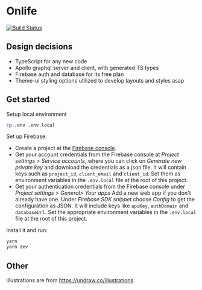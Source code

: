 # Onlife

[![Build Status](https://travis-ci.com/dalibor-123/onlifeapp.svg?token=zUWUg69HVpzxKsrVxM7s&branch=master)](https://travis-ci.com/dalibor-123/onlifeapp)

## Design decisions

- TypeScript for any new code
- Apollo graphql server and client, with generated TS types
- Firebase auth and database for its free plan
- Theme-ui styling options utilized to develop layouts and styles asap

## Get started

Setup local environment

```bash
cp .env .env.local
```

Set up Firebase:

- Create a project at the [Firebase console](https://console.firebase.google.com/).
- Get your account credentials from the Firebase console at _Project settings > Service accounts_, where you can click on _Generate new private key_ and download the credentials as a json file. It will contain keys such as `project_id`, `client_email` and `client_id`. Set them as environment variables in the `.env.local` file at the root of this project.
- Get your authentication credentials from the Firebase console under _Project settings > General> Your apps_ Add a new web app if you don't already have one. Under _Firebase SDK snippet_ choose _Config_ to get the configuration as JSON. It will include keys like `apiKey`, `authDomain` and `databaseUrl`. Set the appropriate environment variables in the `.env.local` file at the root of this project.

Install it and run:

```bash
yarn
yarn dev
```

## Other

Illustrations are from https://undraw.co/illustrations

